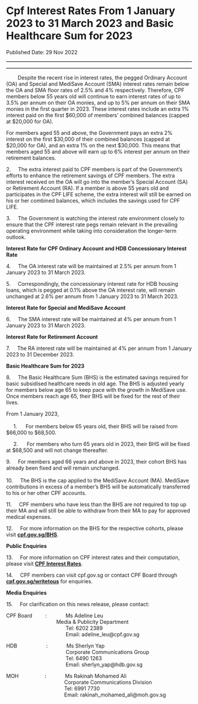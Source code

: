 <html>
    <meta http-equiv="Content-Type" content="text/html; charset=utf-8"/>
    <meta charset="utf-8"/>
    <title>Cpf Interest Rates From 1 January 2023 to 31 March 2023 and Basic Healthcare Sum for 2023</title>
    <body><h1>Cpf Interest Rates From 1 January 2023 to 31 March 2023 and Basic Healthcare Sum for 2023</h1>
    <p>Published Date: 29 Nov 2022</p> <table border="1" cellspacing="0" cellpadding="0"><tbody></tbody></table><table border="1" cellspacing="0" cellpadding="0"><tbody></tbody></table>&nbsp; &nbsp; &nbsp; &nbsp;&nbsp;Despite the recent rise in interest rates, the pegged Ordinary Account (OA) and Special and MediSave Account (SMA) interest rates remain below the OA and SMA floor rates of 2.5% and 4% respectively. Therefore, CPF members below 55 years old will continue to earn interest rates of up to 3.5% per annum on their OA monies, and up to 5% per annum on their SMA monies in the first quarter in 2023. These interest rates include an extra 1% interest paid on the first $60,000 of members’ combined balances (capped at $20,000 for OA).<p>For members aged 55 and above, the Government pays an extra 2% interest on the first $30,000 of their combined balances (capped at $20,000 for OA), and an extra 1% on the next $30,000. This means that members aged 55 and above will earn up to 6% interest per annum on their retirement balances.<br></p><p>2.&nbsp; &nbsp; &nbsp;The extra interest paid to CPF members is part of the Government’s efforts to enhance the retirement savings of CPF members. The extra interest received on the OA will go into the member’s Special Account (SA) or Retirement Account (RA). If a member is above 55 years old and participates in the CPF LIFE scheme, the extra interest will still be earned on his or her combined balances, which includes the savings used for CPF LIFE.</p><p>3.&nbsp; &nbsp; &nbsp;The Government is watching the interest rate environment closely to ensure that the CPF interest rate pegs remain relevant in the prevailing operating environment while taking into consideration the longer-term outlook.</p><p><strong>Interest Rate for CPF Ordinary Account and HDB Concessionary Interest Rate</strong></p><p>4.&nbsp; &nbsp; &nbsp;The OA interest rate will be maintained at 2.5% per annum from 1 January 2023 to 31 March 2023.</p><p>5.&nbsp; &nbsp; &nbsp;Correspondingly, the concessionary interest rate for HDB housing loans, which is pegged at 0.1% above the OA interest rate, will remain unchanged at 2.6% per annum from 1 January 2023 to 31 March 2023.</p><p><strong>Interest Rate for Special and MediSave Account</strong></p><p>6.&nbsp; &nbsp; &nbsp;The SMA interest rate will be maintained at 4% per annum from 1 January 2023 to 31 March 2023.</p><p><strong>Interest Rate for Retirement Account</strong></p><p>7.&nbsp; &nbsp; &nbsp;The RA interest rate will be maintained at 4% per annum from 1 January 2023 to 31 December 2023.</p><p><strong>Basic Healthcare Sum for 2023</strong></p><p>8.&nbsp; &nbsp; &nbsp;The Basic Healthcare Sum (BHS) is the estimated savings required for basic subsidised healthcare needs in old age. The BHS is adjusted yearly for members below age 65 to keep pace with the growth in MediSave use. Once members reach age 65, their BHS will be fixed for the rest of their lives.</p><p>From 1 January 2023,<br><br>&nbsp; &nbsp; &nbsp;1.&nbsp;&nbsp;&nbsp;&nbsp;&nbsp; For members below 65 years old, their BHS will be raised from $66,000 to $68,500.</p><p>&nbsp; &nbsp; &nbsp;2.&nbsp;&nbsp;&nbsp;&nbsp;&nbsp; For members who turn 65 years old in 2023, their BHS will be fixed at $68,500 and will not change thereafter.</p><p>9.&nbsp; &nbsp; &nbsp;For members aged 66 years and above in 2023, their cohort BHS has already been fixed and will remain unchanged.<br><br>10.&nbsp; &nbsp; &nbsp;The BHS is the cap applied to the MediSave Account (MA). MediSave contributions in excess of a member’s BHS will be automatically transferred to his or her other CPF accounts.</p><p>11.&nbsp; &nbsp; &nbsp;CPF members who have less than the BHS are not required to top up their MA and will still be able to withdraw from their MA to pay for approved medical expenses.</p><p>12.&nbsp; &nbsp; &nbsp;For more information on the BHS for the respective cohorts, please visit <a href="https://www.cpf.gov.sg/BHS"><strong>cpf.gov.sg/BHS</strong></a>.</p><p><strong>Public Enquiries&nbsp; &nbsp; &nbsp;</strong></p><p align="left">13.&nbsp; &nbsp; &nbsp;For more information on CPF interest rates and their computation, please visit <a href="http://www.cpf.gov.sg/CPFInterestRates"><strong>CPF Interest Rates</strong></a>.</p><p>14.&nbsp; &nbsp; &nbsp;CPF members can visit cpf.gov.sg or contact CPF Board through <a href="http://www.cpf.gov.sg/writetous"><strong>cpf.gov.sg/writetous</strong></a> for enquiries.</p><p><strong>Media Enquiries</strong></p><p>15.&nbsp; &nbsp; &nbsp;For clarification on this news release, please contact:</p><p>CPF Board&nbsp;&nbsp;&nbsp;&nbsp;&nbsp;&nbsp;&nbsp;&nbsp; :&nbsp;&nbsp;&nbsp;&nbsp;&nbsp;&nbsp;&nbsp;&nbsp;&nbsp;&nbsp;&nbsp;&nbsp; Ms Adeline Leu<br><strong>&nbsp; &nbsp; &nbsp; &nbsp; &nbsp; &nbsp; &nbsp; &nbsp; &nbsp; &nbsp; &nbsp; &nbsp; &nbsp; &nbsp; &nbsp; &nbsp; &nbsp; &nbsp; &nbsp; &nbsp; &nbsp;</strong>Media &amp; Publicity Department<br>&nbsp; &nbsp; &nbsp; &nbsp; &nbsp; &nbsp; &nbsp; &nbsp; &nbsp; &nbsp; &nbsp; &nbsp; &nbsp; &nbsp; &nbsp; &nbsp; &nbsp; &nbsp; &nbsp; &nbsp; &nbsp;Tel: 6202 2389<br>&nbsp; &nbsp; &nbsp; &nbsp; &nbsp; &nbsp; &nbsp; &nbsp; &nbsp; &nbsp; &nbsp; &nbsp; &nbsp; &nbsp; &nbsp; &nbsp; &nbsp; &nbsp; &nbsp; &nbsp; &nbsp;Email: adeline_leu@cpf.gov.sg</p><p>HDB&nbsp;&nbsp;&nbsp;&nbsp;&nbsp;&nbsp;&nbsp;&nbsp;&nbsp;&nbsp;&nbsp;&nbsp;&nbsp;&nbsp;&nbsp;&nbsp;&nbsp;&nbsp;&nbsp; :&nbsp;&nbsp;&nbsp;&nbsp;&nbsp;&nbsp;&nbsp;&nbsp;&nbsp;&nbsp;&nbsp;&nbsp; Ms Sherlyn Yap<br>&nbsp; &nbsp; &nbsp; &nbsp; &nbsp; &nbsp; &nbsp; &nbsp; &nbsp; &nbsp; &nbsp; &nbsp; &nbsp; &nbsp; &nbsp; &nbsp; &nbsp; &nbsp; &nbsp; &nbsp; &nbsp;Corporate Communications Group<br>&nbsp; &nbsp; &nbsp; &nbsp; &nbsp; &nbsp; &nbsp; &nbsp; &nbsp; &nbsp; &nbsp; &nbsp; &nbsp; &nbsp; &nbsp; &nbsp; &nbsp; &nbsp; &nbsp; &nbsp; &nbsp;Tel: 6490 1263<br>&nbsp; &nbsp; &nbsp; &nbsp; &nbsp; &nbsp; &nbsp; &nbsp; &nbsp; &nbsp; &nbsp; &nbsp; &nbsp; &nbsp; &nbsp; &nbsp; &nbsp; &nbsp; &nbsp; &nbsp; &nbsp;Email: sherlyn_yap@hdb.gov.sg</p><p>MOH&nbsp;&nbsp;&nbsp;&nbsp;&nbsp;&nbsp;&nbsp;&nbsp;&nbsp;&nbsp;&nbsp;&nbsp;&nbsp;&nbsp;&nbsp;&nbsp;&nbsp; :&nbsp;&nbsp;&nbsp;&nbsp;&nbsp;&nbsp;&nbsp;&nbsp;&nbsp;&nbsp;&nbsp;&nbsp; Ms Rakinah Mohamed Ali<br>&nbsp; &nbsp; &nbsp; &nbsp; &nbsp; &nbsp; &nbsp; &nbsp; &nbsp; &nbsp; &nbsp; &nbsp; &nbsp; &nbsp; &nbsp; &nbsp; &nbsp; &nbsp; &nbsp; &nbsp; Corporate Communications Division<br>&nbsp; &nbsp; &nbsp; &nbsp; &nbsp; &nbsp; &nbsp; &nbsp; &nbsp; &nbsp; &nbsp; &nbsp; &nbsp; &nbsp; &nbsp; &nbsp; &nbsp; &nbsp; &nbsp; &nbsp; Tel: 6991 7730<br>&nbsp; &nbsp; &nbsp; &nbsp; &nbsp; &nbsp; &nbsp; &nbsp; &nbsp; &nbsp; &nbsp; &nbsp; &nbsp; &nbsp; &nbsp; &nbsp; &nbsp; &nbsp; &nbsp; &nbsp; Email: rakinah_mohamed_ali@moh.gov.sg</p></body>
</html>